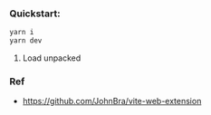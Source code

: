 ### Quickstart:
```bash
yarn i
yarn dev
```

1. Load unpacked

### Ref
- https://github.com/JohnBra/vite-web-extension
